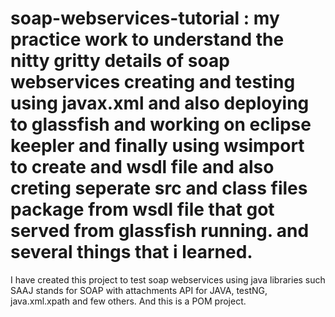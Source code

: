 # soap-webservices-tutorial : my practice work to understand the nitty gritty details of soap webservices creating and testing using javax.xml and also deploying to glassfish and working on eclipse keepler and finally using wsimport to create and wsdl file and also creting seperate src and class files package from wsdl file that got served from glassfish running. and several things that i learned.

I have created this project to test soap webservices using java libraries such SAAJ stands for SOAP with attachments API for JAVA, testNG, java.xml.xpath and few others. And this is a POM project.
